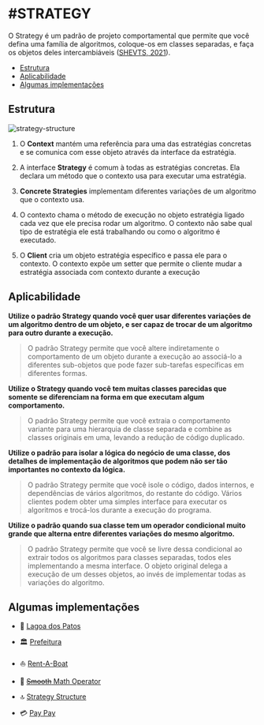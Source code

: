 # #STRATEGY

O Strategy é um padrão de projeto comportamental que permite que você defina uma família de algoritmos,
coloque-os em classes separadas, e faça os objetos deles intercambiáveis ([SHEVTS, 2021](https://refactoring.guru/pt-br/design-patterns/book)).

- [Estrutura](https://github.com/tnicacio/ifc-programacao6/blob/main/strategy#estrutura)
- [Aplicabilidade](https://github.com/tnicacio/ifc-programacao6/blob/main/strategy#aplicabilidade)
- [Algumas implementações](https://github.com/tnicacio/ifc-programacao6/blob/main/strategy#algumas-implementacoes)


## Estrutura

![strategy-structure](https://user-images.githubusercontent.com/50798315/135772953-0a49105d-d8c0-4f0e-875d-6b836f8c4540.png)

1. O **Context** mantém uma referência para uma das estratégias concretas e se comunica com esse objeto através da interface da estratégia.

2. A interface **Strategy** é comum à todas as estratégias concretas. Ela declara um método que o contexto usa para executar uma estratégia.

3. **Concrete Strategies** implementam diferentes variações de um algoritmo que o contexto usa.

4. O contexto chama o método de execução no objeto estratégia ligado cada vez que ele precisa rodar um algoritmo. O contexto
não sabe qual tipo de estratégia ele está trabalhando ou como o algoritmo é executado.

5. O **Client** cria um objeto estratégia específico e passa ele para o contexto. O contexto expõe um setter que permite o cliente mudar 
a estratégia associada com contexto durante a execução


## Aplicabilidade

**Utilize o padrão Strategy quando você quer usar diferentes variações de um algoritmo dentro de um objeto, e ser capaz de
trocar de um algoritmo para outro durante a execução.**

> O padrão Strategy permite que você altere indiretamente o comportamento de um objeto durante a execução ao associá-lo a 
diferentes sub-objetos que pode fazer sub-tarefas específicas em diferentes formas.

**Utilize o Strategy quando você tem muitas classes parecidas que somente se diferenciam na forma em que executam algum comportamento.**

> O padrão Strategy permite que você extraia o comportamento variante para uma hierarquia de classe separada e combine
as classes originais em uma, levando a redução de código duplicado.

**Utilize o padrão para isolar a lógica do negócio de uma classe, dos detalhes de implementação de algoritmos que podem não
ser tão importantes no contexto da lógica.**

> O padrão Strategy permite que você isole o código, dados internos, e dependências de vários algoritmos, do restante do
código. Vários clientes podem obter uma simples interface para executar os algoritmos e trocá-los durante a execução do programa.

**Utilize o padrão quando sua classe tem um operador condicional muito grande que alterna entre diferentes variações do
mesmo algoritmo.**

> O padrão Strategy permite que você se livre dessa condicional ao extrair todos os algoritmos para classes separadas, todos 
eles implementando a mesma interface. O objeto original delega a execução de um desses objetos, ao invés de implementar todas as variações do algoritmo.


## Algumas implementações

- :duck: [Lagoa dos Patos](https://github.com/tnicacio/ifc-programacao6/tree/main/strategy/ifc/DuckTales)

- :classical_building: [Prefeitura](https://github.com/tnicacio/ifc-programacao6/tree/main/strategy/ifc/Prefeitura)

- :boat: [Rent-A-Boat](https://github.com/tnicacio/ifc-programacao6/tree/main/strategy/ifc/RentABoat)

- :100: [~~Smooth~~ Math Operator](https://github.com/tnicacio/ifc-programacao6/tree/main/strategy/extras/MathOperator)

- :top: [Strategy Structure](https://github.com/tnicacio/ifc-programacao6/tree/main/strategy/extras/StrategyStructure)

- :credit_card: [Pay Pay](https://github.com/tnicacio/ifc-programacao6/edit/main/strategy/extras/PayPay)
